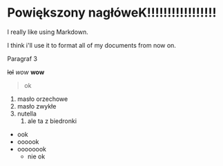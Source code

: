 # Powiększony nagłóweK!!!!!!!!!!!!!!!!!

I really like using Markdown.

I think i'll use it to format all of my documents from now on.

Paragraf 3

~~lol~~ *wow* **wow** 
>ok

1. masło orzechowe
2. masło zwykłe 
3. nutella
    1. ale ta z biedronki

+ ook
+ oooook
+ oooooook
    - nie ok
